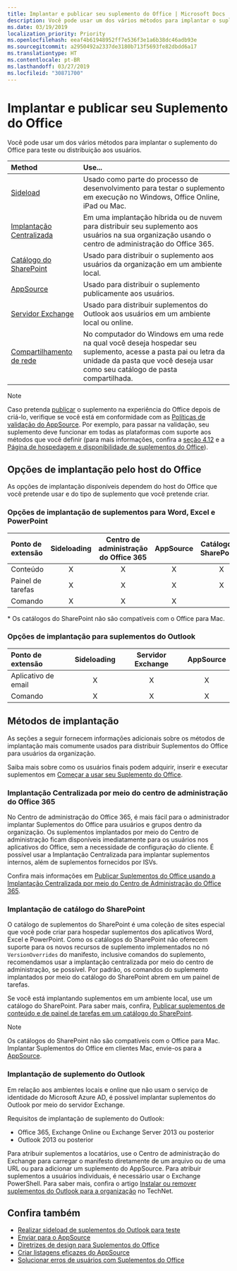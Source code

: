 ```yaml
---
title: Implantar e publicar seu suplemento do Office | Microsoft Docs
description: Você pode usar um dos vários métodos para implantar o suplemento do Office para testar ou distribuir aos usuários.
ms.date: 03/19/2019
localization_priority: Priority
ms.openlocfilehash: eeaf4b61948952ff7e536f3e1a6b38dc46adb93e
ms.sourcegitcommit: a2950492a2337de3180b713f5693fe82dbdd6a17
ms.translationtype: HT
ms.contentlocale: pt-BR
ms.lasthandoff: 03/27/2019
ms.locfileid: "30871700"
---
```

# <a name="deploy-and-publish-your-office-add-in"></a>Implantar e publicar seu Suplemento do Office

Você pode usar um dos vários métodos para implantar o suplemento do Office para teste ou distribuição aos usuários.

|**Method**|**Use...**|
|:---------|:------------|
|[Sideload](../testing/create-a-network-shared-folder-catalog-for-task-pane-and-content-add-ins.md)|Usado como parte do processo de desenvolvimento para testar o suplemento em execução no Windows, Office Online, iPad ou Mac.|
|[Implantação Centralizada](centralized-deployment.md)|Em uma implantação híbrida ou de nuvem para distribuir seu suplemento aos usuários na sua organização usando o centro de administração do Office 365.|
|[Catálogo do SharePoint](publish-task-pane-and-content-add-ins-to-an-add-in-catalog.md)|Usado para distribuir o suplemento aos usuários da organização em um ambiente local.|
|[AppSource](/office/dev/store/submit-to-the-office-store)|Usado para distribuir o suplemento publicamente aos usuários.|
|[Servidor Exchange](#outlook-add-in-deployment)|Usado para distribuir suplementos do Outlook aos usuários em um ambiente local ou online.|
|[Compartilhamento de rede](../testing/create-a-network-shared-folder-catalog-for-task-pane-and-content-add-ins.md)|No computador do Windows em uma rede na qual você deseja hospedar seu suplemento, acesse a pasta pai ou letra da unidade da pasta que você deseja usar como seu catálogo de pasta compartilhada.|

> [!NOTE]
> Caso pretenda [publicar](../publish/publish.md) o suplemento na experiência do Office depois de criá-lo, verifique se você está em conformidade com as [Políticas de validação do AppSource](/office/dev/store/validation-policies). Por exemplo, para passar na validação, seu suplemento deve funcionar em todas as plataformas com suporte aos métodos que você definir (para mais informações, confira a [seção 4.12](/office/dev/store/validation-policies#4-apps-and-add-ins-behave-predictably) e a [Página de hospedagem e disponibilidade de suplementos do Office](../overview/office-add-in-availability.md)).

## <a name="deployment-options-by-office-host"></a>Opções de implantação pelo host do Office

As opções de implantação disponíveis dependem do host do Office que você pretende usar e do tipo de suplemento que você pretende criar.

### <a name="deployment-options-for-word-excel-and-powerpoint-add-ins"></a>Opções de implantação de suplementos para Word, Excel e PowerPoint

| Ponto de extensão | Sideloading | Centro de administração do Office 365 |AppSource   | Catálogo do SharePoint\* |
|:----------------|:-----------:|:-----------------------:|:----------:|:--------------------:|
| Conteúdo         | X           | X                       | X          | X                    |
| Painel de tarefas       | X           | X                       | X          | X                    |
| Comando         | X           | X                       | X          |                      |

&#42; Os catálogos do SharePoint não são compatíveis com o Office para Mac.

### <a name="deployment-options-for-outlook-add-ins"></a>Opções de implantação para suplementos do Outlook

| Ponto de extensão | Sideloading | Servidor Exchange | AppSource    |
|:----------------|:-----------:|:---------------:|:------------:|
| Aplicativo de email        | X           | X               | X            |
| Comando         | X           | X               | X            |

## <a name="deployment-methods"></a>Métodos de implantação

As seções a seguir fornecem informações adicionais sobre os métodos de implantação mais comumente usados para distribuir Suplementos do Office para usuários da organização.

Saiba mais sobre como os usuários finais podem adquirir, inserir e executar suplementos em [Começar a usar seu Suplemento do Office](https://support.office.com/en-ie/article/Start-using-your-Office-Add-in-82e665c4-6700-4b56-a3f3-ef5441996862?ui=en-US&rs=en-IE&ad=IE).

### <a name="centralized-deployment-via-the-office-365-admin-center"></a>Implantação Centralizada por meio do centro de administração do Office 365 

No Centro de administração do Office 365, é mais fácil para o administrador implantar Suplementos do Office para usuários e grupos dentro da organização. Os suplementos implantados por meio do Centro de administração ficam disponíveis imediatamente para os usuários nos aplicativos do Office, sem a necessidade de configuração do cliente. É possível usar a Implantação Centralizada para implantar suplementos internos, além de suplementos fornecidos por ISVs.

Confira mais informações em [Publicar Suplementos do Office usando a Implantação Centralizada por meio do Centro de Administração do Office 365](centralized-deployment.md).

### <a name="sharepoint-catalog-deployment"></a>Implantação de catálogo do SharePoint

O catálogo de suplementos do SharePoint é uma coleção de sites especial que você pode criar para hospedar suplementos dos aplicativos Word, Excel e PowerPoint. Como os catálogos do SharePoint não oferecem suporte para os novos recursos de suplemento implementados no nó `VersionOverrides` do manifesto, inclusive comandos do suplemento, recomendamos usar a implantação centralizada por meio do centro de administração, se possível. Por padrão, os comandos do suplemento implantados por meio do catálogo do SharePoint abrem em um painel de tarefas.

Se você está implantando suplementos em um ambiente local, use um catálogo do SharePoint. Para saber mais, confira, [Publicar suplementos de conteúdo e de painel de tarefas em um catálogo do SharePoint](publish-task-pane-and-content-add-ins-to-an-add-in-catalog.md).

> [!NOTE]
> Os catálogos do SharePoint não são compatíveis com o Office para Mac. Implantar Suplementos do Office em clientes Mac, envie-os para a [AppSource](/office/dev/store/submit-to-the-office-store).

### <a name="outlook-add-in-deployment"></a>Implantação de suplemento do Outlook

Em relação aos ambientes locais e online que não usam o serviço de identidade do Microsoft Azure AD, é possível implantar suplementos do Outlook por meio do servidor Exchange.

Requisitos de implantação de suplemento do Outlook:

- Office 365, Exchange Online ou Exchange Server 2013 ou posterior
- Outlook 2013 ou posterior

Para atribuir suplementos a locatários, use o Centro de administração do Exchange para carregar o manifesto diretamente de um arquivo ou de uma URL ou para adicionar um suplemento do AppSource. Para atribuir suplementos a usuários individuais, é necessário usar o Exchange PowerShell. Para saber mais, confira o artigo [Instalar ou remover suplementos do Outlook para a organização](https://technet.microsoft.com/library/jj943752(v=exchg.150).aspx) no TechNet.

## <a name="see-also"></a>Confira também

- [Realizar sideload de suplementos do Outlook para teste](../testing/create-a-network-shared-folder-catalog-for-task-pane-and-content-add-ins.md)
- [Enviar para o AppSource][AppSource]
- [Diretrizes de design para Suplementos do Office](../design/add-in-design.md)
- [Criar listagens eficazes do AppSource](/office/dev/store/create-effective-office-store-listings)
- [Solucionar erros de usuários com Suplementos do Office](../testing/testing-and-troubleshooting.md)

[AppSource]: https://docs.microsoft.com/office/dev/store/submit-to-the-office-store
[Office Add-in host and platform availability]: ../overview/office-add-in-availability
